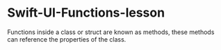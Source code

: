 # Swift-UI-Functions-lesson
Functions inside a class or struct are known as methods, these methods can reference the properties of the class.
